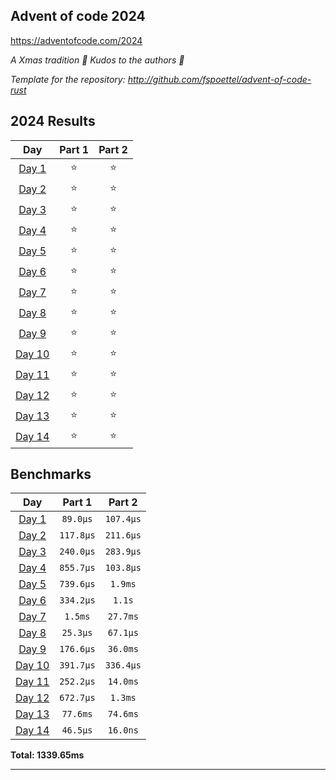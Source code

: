 ## Advent of code 2024

https://adventofcode.com/2024

_A Xmas tradition 🎅 Kudos to the authors 🎉_


_Template for the repository: http://github.com/fspoettel/advent-of-code-rust_


<!--- advent_readme_stars table --->
## 2024 Results

| Day | Part 1 | Part 2 |
| :---: | :---: | :---: |
| [Day 1](https://adventofcode.com/2024/day/1) | ⭐ | ⭐ |
| [Day 2](https://adventofcode.com/2024/day/2) | ⭐ | ⭐ |
| [Day 3](https://adventofcode.com/2024/day/3) | ⭐ | ⭐ |
| [Day 4](https://adventofcode.com/2024/day/4) | ⭐ | ⭐ |
| [Day 5](https://adventofcode.com/2024/day/5) | ⭐ | ⭐ |
| [Day 6](https://adventofcode.com/2024/day/6) | ⭐ | ⭐ |
| [Day 7](https://adventofcode.com/2024/day/7) | ⭐ | ⭐ |
| [Day 8](https://adventofcode.com/2024/day/8) | ⭐ | ⭐ |
| [Day 9](https://adventofcode.com/2024/day/9) | ⭐ | ⭐ |
| [Day 10](https://adventofcode.com/2024/day/10) | ⭐ | ⭐ |
| [Day 11](https://adventofcode.com/2024/day/11) | ⭐ | ⭐ |
| [Day 12](https://adventofcode.com/2024/day/12) | ⭐ | ⭐ |
| [Day 13](https://adventofcode.com/2024/day/13) | ⭐ | ⭐ |
| [Day 14](https://adventofcode.com/2024/day/14) | ⭐ | ⭐ |
<!--- advent_readme_stars table --->

<!--- benchmarking table --->
## Benchmarks

| Day | Part 1 | Part 2 |
| :---: | :---: | :---:  |
| [Day 1](./src/bin/01.rs) | `89.0µs` | `107.4µs` |
| [Day 2](./src/bin/02.rs) | `117.8µs` | `211.6µs` |
| [Day 3](./src/bin/03.rs) | `240.0µs` | `283.9µs` |
| [Day 4](./src/bin/04.rs) | `855.7µs` | `103.8µs` |
| [Day 5](./src/bin/05.rs) | `739.6µs` | `1.9ms` |
| [Day 6](./src/bin/06.rs) | `334.2µs` | `1.1s` |
| [Day 7](./src/bin/07.rs) | `1.5ms` | `27.7ms` |
| [Day 8](./src/bin/08.rs) | `25.3µs` | `67.1µs` |
| [Day 9](./src/bin/09.rs) | `176.6µs` | `36.0ms` |
| [Day 10](./src/bin/10.rs) | `391.7µs` | `336.4µs` |
| [Day 11](./src/bin/11.rs) | `252.2µs` | `14.0ms` |
| [Day 12](./src/bin/12.rs) | `672.7µs` | `1.3ms` |
| [Day 13](./src/bin/13.rs) | `77.6ms` | `74.6ms` |
| [Day 14](./src/bin/14.rs) | `46.5µs` | `16.0ns` |

**Total: 1339.65ms**
<!--- benchmarking table --->

---
